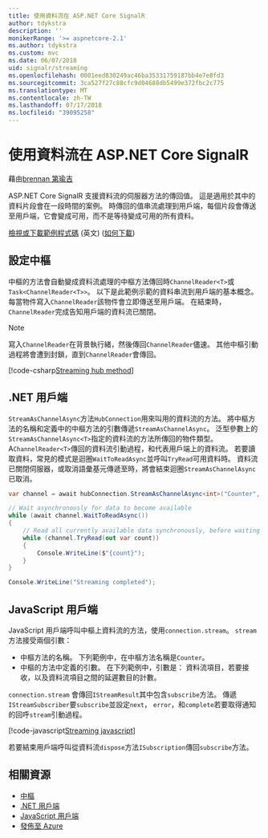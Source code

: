 ```yaml
---
title: 使用資料流在 ASP.NET Core SignalR
author: tdykstra
description: ''
monikerRange: '>= aspnetcore-2.1'
ms.author: tdykstra
ms.custom: mvc
ms.date: 06/07/2018
uid: signalr/streaming
ms.openlocfilehash: 0001eed830249ac46ba35331759187bb4e7e8fd3
ms.sourcegitcommit: 3ca527f27c88cfc9d04688db5499e372fbc2c775
ms.translationtype: MT
ms.contentlocale: zh-TW
ms.lasthandoff: 07/17/2018
ms.locfileid: "39095258"
---
```

# <a name="use-streaming-in-aspnet-core-signalr"></a>使用資料流在 ASP.NET Core SignalR

藉由[brennan 第瑜吉](https://github.com/BrennanConroy)

ASP.NET Core SignalR 支援資料流的伺服器方法的傳回值。 這是適用於其中的資料片段會在一段時間的案例。 時傳回的值串流處理到用戶端，每個片段會傳送至用戶端，它會變成可用，而不是等待變成可用的所有資料。

[檢視或下載範例程式碼](https://github.com/aspnet/Docs/tree/live/aspnetcore/signalr/streaming/sample) \(英文\) ([如何下載](xref:tutorials/index#how-to-download-a-sample))

## <a name="set-up-the-hub"></a>設定中樞

中樞的方法會自動變成資料流處理的中樞方法傳回時`ChannelReader<T>`或`Task<ChannelReader<T>>`。 以下是此範例示範的資料串流到用戶端的基本概念。 每當物件寫入`ChannelReader`該物件會立即傳送至用戶端。 在結束時，`ChannelReader`完成告知用戶端的資料流已關閉。

> [!NOTE]
> 寫入`ChannelReader`在背景執行緒，然後傳回`ChannelReader`儘速。 其他中樞引動過程將會遭到封鎖，直到`ChannelReader`會傳回。

[!code-csharp[Streaming hub method](streaming/sample/Hubs/StreamHub.cs?range=10-34)]

## <a name="net-client"></a>.NET 用戶端

`StreamAsChannelAsync`方法`HubConnection`用來叫用的資料流的方法。 將中樞方法的名稱和定義中的中樞方法的引數傳遞`StreamAsChannelAsync`。 泛型參數上的`StreamAsChannelAsync<T>`指定的資料流的方法所傳回的物件類型。 A`ChannelReader<T>`傳回的資料流引動過程，和代表用戶端上的資料流。 若要讀取資料，常見的模式是迴圈`WaitToReadAsync`並呼叫`TryRead`可用資料時。 資料流已關閉伺服器，或取消語彙基元傳遞至時，將會結束迴圈`StreamAsChannelAsync`已取消。

```csharp
var channel = await hubConnection.StreamAsChannelAsync<int>("Counter", 10, 500, CancellationToken.None);

// Wait asynchronously for data to become available
while (await channel.WaitToReadAsync())
{
    // Read all currently available data synchronously, before waiting for more data
    while (channel.TryRead(out var count))
    {
        Console.WriteLine($"{count}");
    }
}

Console.WriteLine("Streaming completed");
```

## <a name="javascript-client"></a>JavaScript 用戶端

JavaScript 用戶端呼叫中樞上資料流的方法，使用`connection.stream`。 `stream`方法接受兩個引數：

* 中樞方法的名稱。 下列範例中，在中樞方法名稱是`Counter`。
* 中樞的方法中定義的引數。 在下列範例中，引數是： 資料流項目，若要接收，以及資料流項目之間的延遲數目的計數。

`connection.stream` 會傳回`IStreamResult`其中包含`subscribe`方法。 傳遞`IStreamSubscriber`要`subscribe`並設定`next`， `error`，和`complete`若要取得通知的回呼`stream`引動過程。

[!code-javascript[Streaming javascript](streaming/sample/wwwroot/js/stream.js?range=19-36)]

若要結束用戶端呼叫從資料流`dispose`方法`ISubscription`傳回`subscribe`方法。

## <a name="related-resources"></a>相關資源

* [中樞](xref:signalr/hubs)
* [.NET 用戶端](xref:signalr/dotnet-client)
* [JavaScript 用戶端](xref:signalr/javascript-client)
* [發佈至 Azure](xref:signalr/publish-to-azure-web-app)
